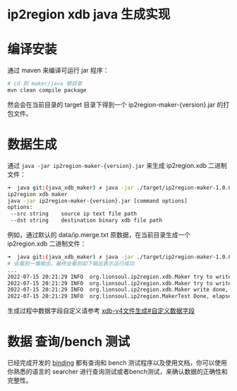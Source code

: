 # ip2region xdb java 生成实现

# 编译安装
通过 maven 来编译可运行 jar 程序：
```bash
# cd 到 maker/java 根目录
mvn clean compile package
```

然会会在当前目录的 target 目录下得到一个 ip2region-maker-{version}.jar 的打包文件。

# 数据生成

通过 `java -jar ip2region-maker-{version}.jar` 来生成 ip2region.xdb 二进制文件：
```bash
➜  java git:(java_xdb_maker) ✗ java -jar ./target/ip2region-maker-1.0.0.jar 
ip2region xdb maker
java -jar ip2region-maker-{version}.jar [command options]
options:
 --src string    source ip text file path
 --dst string    destination binary xdb file path
```

例如，通过默认的 data/ip.merge.txt 原数据，在当前目录生成一个 ip2region.xdb 二进制文件：
```bash
➜  java git:(java_xdb_maker) ✗ java -jar ./target/ip2region-maker-1.0.0.jar --src=../../data/ip.merge.txt --dst=./ip2region.xdb
# 会看到一堆输出，最终会看到如下输出表示运行成功
...
2022-07-15 20:21:29 INFO  org.lionsoul.ip2region.xdb.Maker try to write the vector index block ...
2022-07-15 20:21:29 INFO  org.lionsoul.ip2region.xdb.Maker try to write the segment index ptr ...
2022-07-15 20:21:29 INFO  org.lionsoul.ip2region.xdb.Maker write done, dataBlocks: 13804, indexBlocks: (683591, 720221), indexPtr: (982904, 11065984)
2022-07-15 20:21:29 INFO  org.lionsoul.ip2region.MakerTest Done, elapsed: 50 s
```

生成过程中数据字段自定义请参考 [xdb-v4文件生成#自定义数据字段](https://ip2region.net/doc/data/ipv4_xdb_make#field-list)

# 数据 查询/bench 测试

已经完成开发的 [binding](../../binding/) 都有查询和 bench 测试程序以及使用文档，你可以使用你熟悉的语言的 searcher 进行查询测试或者bench测试，来确认数据的正确性和完整性。
